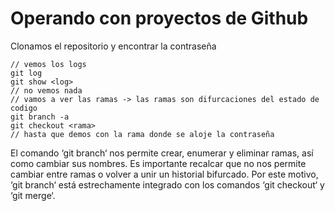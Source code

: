 # Operando con proyectos de Github

Clonamos el repositorio y encontrar la contraseña

```
// vemos los logs
git log
git show <log>
// no vemos nada
// vamos a ver las ramas -> las ramas son difurcaciones del estado de codigo
git branch -a
git checkout <rama>
// hasta que demos con la rama donde se aloje la contraseña
```

El comando ‘git branch‘ nos permite crear, enumerar y eliminar ramas, así como cambiar sus nombres. Es importante recalcar que no nos permite cambiar entre ramas o volver a unir un historial bifurcado. Por este motivo, ‘git branch‘ está estrechamente integrado con los comandos ‘git checkout‘ y ‘git merge‘.
